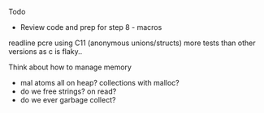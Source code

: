 Todo
* Review code and prep for step 8 - macros


readline
pcre
using C11 (anonymous unions/structs)
more tests than other versions as c is flaky..

Think about how to manage memory
- mal atoms all on heap? collections with malloc?
- do we free strings? on read?
- do we ever garbage collect?
